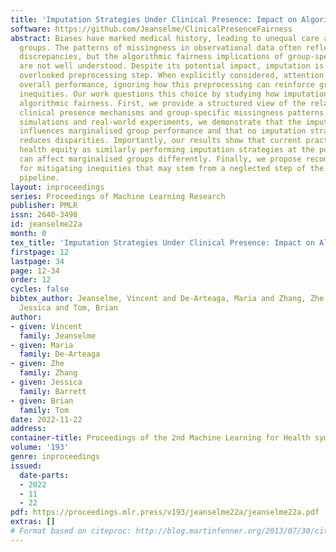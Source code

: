 ```yaml
---
title: 'Imputation Strategies Under Clinical Presence: Impact on Algorithmic Fairness'
software: https://github.com/Jeanselme/ClinicalPresenceFairness
abstract: Biases have marked medical history, leading to unequal care affecting marginalised
  groups. The patterns of missingness in observational data often reflect these group
  discrepancies, but the algorithmic fairness implications of group-specific missingness
  are not well understood. Despite its potential impact, imputation is too often an
  overlooked preprocessing step. When explicitly considered, attention is placed on
  overall performance, ignoring how this preprocessing can reinforce group-specific
  inequities. Our work questions this choice by studying how imputation affects downstream
  algorithmic fairness. First, we provide a structured view of the relationship between
  clinical presence mechanisms and group-specific missingness patterns. Then, through
  simulations and real-world experiments, we demonstrate that the imputation choice
  influences marginalised group performance and that no imputation strategy consistently
  reduces disparities. Importantly, our results show that current practices may endanger
  health equity as similarly performing imputation strategies at the population level
  can affect marginalised groups differently. Finally, we propose recommendations
  for mitigating inequities that may stem from a neglected step of the machine learning
  pipeline.
layout: inproceedings
series: Proceedings of Machine Learning Research
publisher: PMLR
issn: 2640-3498
id: jeanselme22a
month: 0
tex_title: 'Imputation Strategies Under Clinical Presence: Impact on Algorithmic Fairness'
firstpage: 12
lastpage: 34
page: 12-34
order: 12
cycles: false
bibtex_author: Jeanselme, Vincent and De-Arteaga, Maria and Zhang, Zhe and Barrett,
  Jessica and Tom, Brian
author:
- given: Vincent
  family: Jeanselme
- given: Maria
  family: De-Arteaga
- given: Zhe
  family: Zhang
- given: Jessica
  family: Barrett
- given: Brian
  family: Tom
date: 2022-11-22
address:
container-title: Proceedings of the 2nd Machine Learning for Health symposium
volume: '193'
genre: inproceedings
issued:
  date-parts:
  - 2022
  - 11
  - 22
pdf: https://proceedings.mlr.press/v193/jeanselme22a/jeanselme22a.pdf
extras: []
# Format based on citeproc: http://blog.martinfenner.org/2013/07/30/citeproc-yaml-for-bibliographies/
---
```

